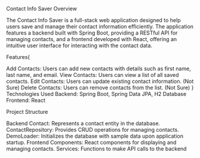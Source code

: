 Contact Info Saver Overview

The Contact Info Saver is a full-stack web application designed to help users save and manage their contact information efficiently. 
The application features a backend built with Spring Boot, providing a RESTful API for managing contacts, and a frontend developed with React, 
offering an intuitive user interface for interacting with the contact data.

Features{

Add Contacts: Users can add new contacts with details such as first name, last name, and email.
View Contacts: Users can view a list of all saved contacts.
Edit Contacts: Users can update existing contact information. (Not Sure)
Delete Contacts: Users can remove contacts from the list. (Not Sure)
}
Technologies Used
Backend: Spring Boot, Spring Data JPA, H2 Database
Frontend: React

Project Structure

Backend
Contact: Represents a contact entity in the database.
ContactRepository: Provides CRUD operations for managing contacts.
DemoLoader: Initializes the database with sample data upon application startup.
Frontend
Components: React components for displaying and managing contacts.
Services: Functions to make API calls to the backend
